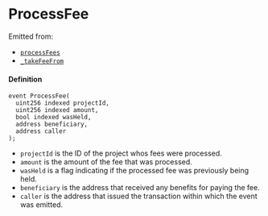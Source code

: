 # ProcessFee

Emitted from:

* [`processFees`](/docs/v4/deprecated/v3/deprecated/or-payment-terminals/or-abstract/jbpayoutredemptionpaymentterminal/write/processfees.md)
* [`_takeFeeFrom`](/docs/v4/deprecated/v3/deprecated/or-payment-terminals/or-abstract/jbpayoutredemptionpaymentterminal/write/-_takefeefrom.md)

#### Definition

```
event ProcessFee(
  uint256 indexed projectId,
  uint256 indexed amount,
  bool indexed wasHeld,
  address beneficiary,
  address caller
);
```

* `projectId` is the ID of the project whos fees were processed.
* `amount` is the amount of the fee that was processed.
* `wasHeld` is a flag indicating if the processed fee was previously being held.
* `beneficiary` is the address that received any benefits for paying the fee.
* `caller` is the address that issued the transaction within which the event was emitted.

